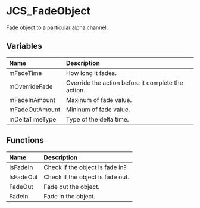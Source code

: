 # JCS_FadeObject

Fade object to a particular alpha channel.

## Variables

| Name           | Description                                        |
|:---------------|:---------------------------------------------------|
| mFadeTime      | How long it fades.                                 |
| mOverrideFade  | Override the action before it complete the action. |
| mFadeInAmount  | Maxinum of fade value.                             |
| mFadeOutAmount | Mininum of fade value.                             |
| mDeltaTimeType | Type of the delta time.                            |

## Functions

| Name      | Description                      |
|:----------|:---------------------------------|
| IsFadeIn  | Check if the object is fade in?  |
| IsFadeOut | Check if the object is fade out. |
| FadeOut   | Fade out the object.             |
| FadeIn    | Fade in the object.              |
